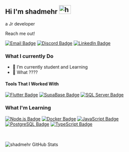 ## Hi I'm shadmehr <img src="https://user-images.githubusercontent.com/1303154/88677602-1635ba80-d120-11ea-84d8-d263ba5fc3c0.gif" width="38px" height="28px" alt="hi">

a Jr developer

Reach me out!

[![Email Badge](https://img.shields.io/badge/-shadmehrmanoochehri%40gmail.com-0078D4?style=for-the-badge&logo=gmail&logoColor=white)](mailto:shadmehrmanoochehri@gmail.com)
[![Discord Badge](https://img.shields.io/badge/-Discord-7289DA?style=for-the-badge&logo=discord&logoColor=white)](https://discord.com/rexlygod)
[![LinkedIn Badge](https://img.shields.io/badge/-LinkedIn-0077B5?style=for-the-badge&logo=linkedin&logoColor=white)](https://www.linkedin.com/in/shadmehr-manoochehri-760a9a1b8/)

### What I currently Do

- 🔭 I’m currently student and Learning
- 🤔 What ????

#### Tools That I Worked With

[![Flutter Badge](https://img.shields.io/badge/-Flutter-2FB8F6?style=for-the-badge&labelColor=gray&logo=flutter&logoColor=2FB8F6)](#)
[![SupaBase Badge](https://img.shields.io/badge/-SupaBase-38A169?style=for-the-badge&labelColor=gray&logo=SupaBase&logoColor=38A169)](#)
[![SQL Server Badge](https://img.shields.io/badge/-SQL%20Server-CC2927?style=for-the-badge&labelColor=white&logo=microsoft-sql-server&logoColor=CC2927)](#)

### What I'm Learning

[![Node.js Badge](https://img.shields.io/badge/-Node.js-438641?style=for-the-badge&labelColor=gray&logo=node.js&logoColor=438641)](#)
[![Docker Badge](https://img.shields.io/badge/-Docker-2496ED?style=for-the-badge&labelColor=gray&logo=Docker&logoColor=2496ED)](#)
[![JavaScript Badge](https://img.shields.io/badge/-JavaScript-F7DF1E?style=for-the-badge&labelColor=gray&logo=JavaScript&logoColor=F7DF1E)](#)
[![PostgreSQL Badge](https://img.shields.io/badge/-PostgreSQL-336791?style=for-the-badge&labelColor=gray&logo=PostgreSQL&logoColor=336791)](#)
[![TypeScript Badge](https://img.shields.io/badge/-TypeScript-3178C6?style=for-the-badge&labelColor=gray&logo=typescript&logoColor=3178C6)](#)
<br>
<br>
<br>

![shadmehr GitHub Stats](https://github-readme-stats.vercel.app/api?username=RexGod&hide=prs&show_icons=true&theme=dracula)
